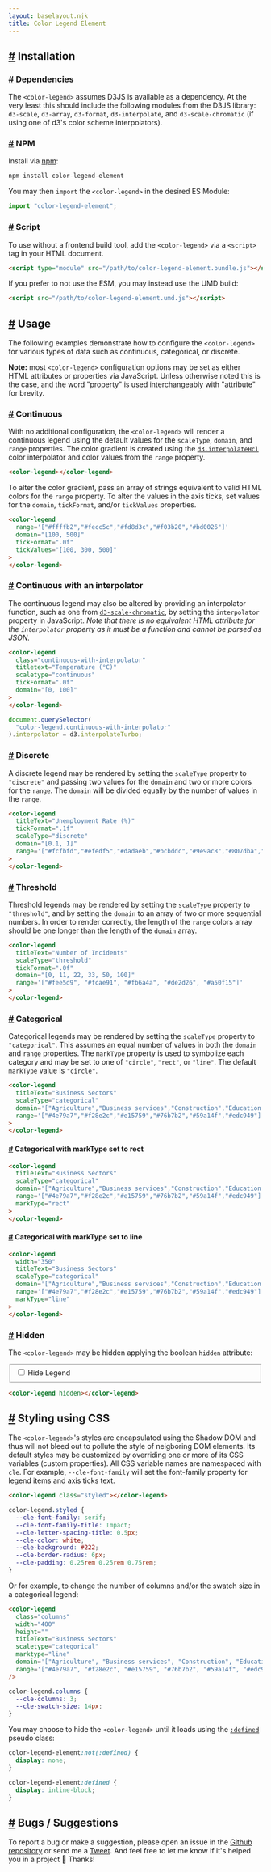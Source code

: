 ```yaml
---
layout: baselayout.njk
title: Color Legend Element
---
```


## <a class="anchor" id="install" href="#install" aria-hidden>#</a> Installation

### <a class="anchor" id="dependencies" href="#dependencies" aria-hidden>#</a> Dependencies

The `<color-legend>` assumes D3JS is available as a dependency. At the very least this should include the following modules from the D3JS library: `d3-scale`, `d3-array`, `d3-format`, `d3-interpolate`, and `d3-scale-chromatic` (if using one of d3's color scheme interpolators).

### <a class="anchor" id="install-npm" href="#install-npm" aria-hidden>#</a> NPM

Install via [npm](https://www.npmjs.com/package/color-legend-element):

```bash
npm install color-legend-element
```

You may then `import` the `<color-legend>` in the desired ES Module:

```js
import "color-legend-element";
```

### <a class="anchor" id="install-script" href="#install-script" aria-hidden>#</a> Script

To use without a frontend build tool, add the `<color-legend>` via a `<script>` tag in your HTML document.

```html
<script type="module" src="/path/to/color-legend-element.bundle.js"></script>
```

If you prefer to not use the ESM, you may instead use the UMD build:

```html
<script src="/path/to/color-legend-element.umd.js"></script>
```

## <a class="anchor" id="usage" href="#usage" aria-hidden>#</a> Usage

The following examples demonstrate how to configure the `<color-legend>` for various types of data such as continuous, categorical, or discrete.

**Note:** most `<color-legend>` configuration options may be set as either HTML attributes or properties via JavaScript. Unless otherwise noted this is the case, and the word "property" is used interchangeably with "attribute" for brevity.

### <a class="anchor" id="continuous" href="#continuous" aria-hidden>#</a> Continuous

With no additional configuration, the `<color-legend>` will render a continuous legend using the default values for the `scaleType`, `domain`, and `range` properties. The color gradient is created using the [`d3.interpolateHcl`](https://github.com/d3/d3-interpolate#interpolateHcl) color interpolator and color values from the `range` property.

<div class="example">
  <color-legend></color-legend>

```html
<color-legend></color-legend>
```

</div>

To alter the color gradient, pass an array of strings equivalent to valid HTML colors for the `range` property. To alter the values in the axis ticks, set values for the `domain`, `tickFormat`, and/or `tickValues` properties.

<div class="example">
  <color-legend
    range='["#ffffb2","#fecc5c","#fd8d3c","#f03b20","#bd0026"]'
    domain='[100, 500]'
    tickFormat=".0f"
    tickValues="[100, 300, 500]"
  >
  </color-legend>

```html
<color-legend
  range='["#ffffb2","#fecc5c","#fd8d3c","#f03b20","#bd0026"]'
  domain="[100, 500]"
  tickFormat=".0f"
  tickValues="[100, 300, 500]"
>
</color-legend>
```

</div>

### <a class="anchor" id="continuous-with-interpolator" href="#continuous-with-interpolator" aria-hidden>#</a> Continuous with an interpolator

The continuous legend may also be altered by providing an interpolator function, such as one from [`d3-scale-chromatic`](https://github.com/d3/d3-scale-chromatic), by setting the `interpolator` property in JavaScript. _Note that there is no equivalent HTML attribute for the `interpolator` property as it must be a function and cannot be parsed as JSON._

<div class="example">
  <color-legend
    class="continuous-with-interpolator"
    titleText="Temperature (°C)"
    scaleType="continuous"
    tickFormat=".0f"
    domain="[0, 100]"
  >
  </color-legend>

  <script type="module" defer>
    import * as d3 from "d3";
    document.querySelector(
      "color-legend.continuous-with-interpolator"
    ).interpolator = d3.interpolateTurbo;
  </script>

```html
<color-legend
  class="continuous-with-interpolator"
  titletext="Temperature (°C)"
  scaletype="continuous"
  tickFormat=".0f"
  domain="[0, 100]"
>
</color-legend>
```

```js
document.querySelector(
  "color-legend.continuous-with-interpolator"
).interpolator = d3.interpolateTurbo;
```

</div>

### <a class="anchor" id="discrete" href="#discrete" aria-hidden>#</a> Discrete

A discrete legend may be rendered by setting the `scaleType` property to `"discrete"` and passing two values for the `domain` and two or more colors for the `range`. The `domain` will be divided equally by the number of values in the `range`.

<div class="example">
  <color-legend
    titleText="Unemployment Rate (%)"
    tickFormat=".1f"
    scaleType="discrete"
    domain="[0.1, 1]"
    range='["#fcfbfd","#efedf5","#dadaeb","#bcbddc","#9e9ac8","#807dba","#6a51a3","#54278f","#3f007d"]'
  >
  </color-legend>

```html
<color-legend
  titleText="Unemployment Rate (%)"
  tickFormat=".1f"
  scaleType="discrete"
  domain="[0.1, 1]"
  range='["#fcfbfd","#efedf5","#dadaeb","#bcbddc","#9e9ac8","#807dba","#6a51a3","#54278f","#3f007d"]'
>
</color-legend>
```

</div>

### <a class="anchor" id="threshold" href="#threshold" aria-hidden>#</a> Threshold

Threshold legends may be rendered by setting the `scaleType` property to `"threshold"`, and by setting the `domain` to an array of two or more sequential numbers. In order to render correctly, the length of the `range` colors array should be one longer than the length of the `domain` array.

<div class="example">
  <color-legend
    titleText="Number of Incidents"
    scaleType="threshold"
    tickFormat=".0f"
    domain="[0, 11, 22, 33, 50, 100]"
    range='["#fee5d9", "#fcae91", "#fb6a4a", "#de2d26", "#a50f15"]'
  >
  </color-legend>

```html
<color-legend
  titleText="Number of Incidents"
  scaleType="threshold"
  tickFormat=".0f"
  domain="[0, 11, 22, 33, 50, 100]"
  range='["#fee5d9", "#fcae91", "#fb6a4a", "#de2d26", "#a50f15"]'
>
</color-legend>
```

</div>

### <a class="anchor" id="categorical" href="#categorical" aria-hidden>#</a> Categorical

Categorical legends may be rendered by setting the `scaleType` property to `"categorical"`. This assumes an equal number of values in both the `domain` and `range` properties. The `markType` property is used to symbolize each category and may be set to one of `"circle"`, `"rect"`, or `"line"`. The default `markType` value is `"circle"`.

<div class="example">
  <color-legend
    titleText="Business Sectors"
    scaleType="categorical"
    domain='["Agriculture","Business services","Construction","Education and Health","Finance","Government"]'
    range='["#4e79a7","#f28e2c","#e15759","#76b7b2","#59a14f","#edc949"]'
  >
  </color-legend>

```html
<color-legend
  titleText="Business Sectors"
  scaleType="categorical"
  domain='["Agriculture","Business services","Construction","Education and Health","Finance","Government"]'
  range='["#4e79a7","#f28e2c","#e15759","#76b7b2","#59a14f","#edc949"]'
>
</color-legend>
```

</div>

#### <a class="anchor" id="categorical-rect" href="#categorical-rect" aria-hidden>#</a> Categorical with markType set to rect

<div class="example">
  <color-legend
    titleText="Business Sectors"
    scaleType="categorical"
    domain='["Agriculture","Business services","Construction","Education and Health","Finance","Government"]'
    range='["#4e79a7","#f28e2c","#e15759","#76b7b2","#59a14f","#edc949"]'
    markType="rect"
  >
  </color-legend>

```html
<color-legend
  titleText="Business Sectors"
  scaleType="categorical"
  domain='["Agriculture","Business services","Construction","Education and Health","Finance","Government"]'
  range='["#4e79a7","#f28e2c","#e15759","#76b7b2","#59a14f","#edc949"]'
  markType="rect"
>
</color-legend>
```

</div>

#### <a class="anchor" id="categorical-line" href="#categorical-line" aria-hidden>#</a> Categorical with markType set to line

<div class="example">
  <color-legend
    width="350"
    titleText="Business Sectors"
    scaleType="categorical"
    domain='["Agriculture","Business services","Construction","Education and Health","Finance","Government"]'
    range='["#4e79a7","#f28e2c","#e15759","#76b7b2","#59a14f","#edc949"]'
    markType="line"
  >
  </color-legend>

```html
<color-legend
  width="350"
  titleText="Business Sectors"
  scaleType="categorical"
  domain='["Agriculture","Business services","Construction","Education and Health","Finance","Government"]'
  range='["#4e79a7","#f28e2c","#e15759","#76b7b2","#59a14f","#edc949"]'
  markType="line"
>
</color-legend>
```

</div>

### <a class="anchor" id="hidden" href="#hidden" aria-hidden>#</a> Hidden

The `<color-legend>` may be hidden applying the boolean `hidden` attribute:

<div class="example">

<fieldset>
  <input id="toggle-hidden" type="checkbox" />
  <label for="toggle-hidden">Hide Legend</label>
</fieldset>

<span>
<color-legend class="hidden-demo"></color-legend>
</span>

<script>
  let cle = document.querySelector(".hidden-demo");
  let toggle = document.getElementById("toggle-hidden");
  toggle.addEventListener("change", function () {
    cle.hidden = !cle.hidden;
  });
</script>

```html
<color-legend hidden></color-legend>
```

</div>

## <a class="anchor" id="styling-using-css" href="#styling-using-css" aria-hidden>#</a> Styling using CSS

The `<color-legend>`'s styles are encapsulated using the Shadow DOM and thus will not bleed out
to pollute the style of neigboring DOM elements. Its default styles may be
customized by overriding one or more of its CSS variables (custom
properties). All CSS variable names are namespaced with `cle`. For example,
`--cle-font-family` will set the font-family property for legend items and axis ticks text.

<div class="example">
  <color-legend class="styled"></color-legend>

  <style>
    color-legend.styled {
      --cle-font-family: serif;
      --cle-font-family-title: Impact;
      --cle-letter-spacing-title: 0.5px;
      --cle-color: white;
      --cle-background: #222;
      --cle-border-radius: 6px;
      --cle-padding: 0.25rem 0.25rem 0.75rem;
    }
  </style>

```html
<color-legend class="styled"></color-legend>
```

```css
color-legend.styled {
  --cle-font-family: serif;
  --cle-font-family-title: Impact;
  --cle-letter-spacing-title: 0.5px;
  --cle-color: white;
  --cle-background: #222;
  --cle-border-radius: 6px;
  --cle-padding: 0.25rem 0.25rem 0.75rem;
}
```

</div>

Or for example, to change the number of columns and/or the swatch size in a categorical legend:

<div class="example">
<style>
  color-legend.columns {
    --cle-columns: 3;
    --cle-swatch-size: 14px;
  }
</style>

<color-legend
  class="columns"
  width="400"
  height=""
  titleText="Business Sectors"
  scaletype="categorical"
  marktype="line"
  domain='["Agriculture", "Business services", "Construction", "Education and Health", "Finance", "Government"]'
  range='["#4e79a7", "#f28e2c", "#e15759", "#76b7b2", "#59a14f", "#edc949"]'
/>

```html
<color-legend
  class="columns"
  width="400"
  height=""
  titleText="Business Sectors"
  scaletype="categorical"
  marktype="line"
  domain='["Agriculture", "Business services", "Construction", "Education and Health", "Finance", "Government"]'
  range='["#4e79a7", "#f28e2c", "#e15759", "#76b7b2", "#59a14f", "#edc949"]'
/>
```

```css
color-legend.columns {
  --cle-columns: 3;
  --cle-swatch-size: 14px;
}
```

</div>

You may choose to hide the `<color-legend>` until it loads using the [`:defined`](https://developer.mozilla.org/en-US/docs/Web/CSS/:defined) pseudo class:

<div class="example">

```css
color-legend-element:not(:defined) {
  display: none;
}

color-legend-element:defined {
  display: inline-block;
}
```

</div>

## <a class="anchor" id="bugs-suggestions" href="#bugs-suggestions" aria-hidden>#</a> Bugs / Suggestions

To report a bug or make a suggestion, please open an issue in the [Github repository](https://github.com/clhenrick/color-legend-element) or send me a [Tweet](https://twitter.com/chrislhenrick). And feel free to let me know if it's helped you in a project 🙂 Thanks!

<div style="margin-bottom: 3rem"></div>
